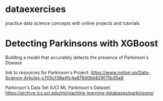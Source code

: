 # dataexercises
 practice data science concepts with online projects and tutorials

# Detecting Parkinsons with XGBoost
Building a model that accurately detects the presence of Parkinson's Disease 

link to resources for Parkinson's Project: 
https://www.notion.so/Data-Science-Articles-c703cf38a4fc4a87930bb829f75b35e8

Parkinson's Data Set (UCI ML Parkinson's Dataset: 
https://archive.ics.uci.edu/ml/machine-learning-databases/parkinsons/
